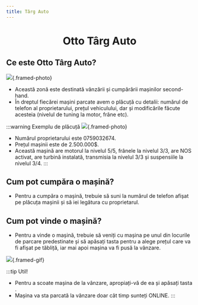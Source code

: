 ```yaml
---
title: Târg Auto
---
```


<script setup> 
    import KeyIcon from '../.vitepress/components/KeyIcon.vue'
</script>

# <span class="title-font"><center>Otto Târg Auto</center></span>

## <span class="header-font">Ce este Otto Târg Auto?</span>

![](https://i.imgur.com/rzdUuZe.png){.framed-photo}

- Această zonă este destinată vânzării și cumpărării mașinilor second-hand.
- În dreptul fiecărei mașini parcate avem o plăcuță cu detalii: numărul de telefon al proprietarului, prețul vehiculului, dar și modificările făcute acesteia (nivelul de tuning la motor, frâne etc).

:::warning Exemplu de plăcuță
![](https://i.imgur.com/SSDaDwz.png){.framed-photo}
- Numărul proprietarului este 0759032674.
- Prețul mașinii este de 2.500.000$.
- Această mașină are motorul la nivelul 5/5, frânele la nivelul 3/3, are NOS activat, are turbină instalată, transmisia la nivelul 3/3 și suspensiile la nivelul 3/4.
:::

## <span class="header-font">Cum pot cumpăra o mașină?</span>
- Pentru a cumpăra o mașină, trebuie să suni la numărul de telefon afișat pe plăcuța mașinii și să iei legătura cu proprietarul.

## <span class="header-font">Cum pot vinde o mașină?</span>
- Pentru a vinde o mașină, trebuie să veniți cu mașina pe unul din locurile de parcare predestinate și să apăsați tasta <KeyIcon keyType="e"/> pentru a alege prețul care va fi afișat pe tăbliță, iar mai apoi mașina va fi pusă la vânzare.

![](https://i.imgur.com/t6ghPGz.gif){.framed-gif}

:::tip Util!
- Pentru a scoate mașina de la vânzare, apropiați-vă de ea și apăsați tasta <KeyIcon keyType="e"/>.
- Mașina va sta parcată la vânzare doar cât timp sunteți ONLINE.
:::